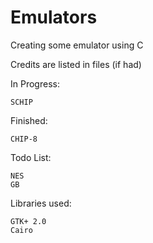 # Emulators

Creating some emulator using C

Credits are listed in files (if had)

In Progress:
```
SCHIP
```

Finished:
```
CHIP-8
```

Todo List:
```
NES
GB
```

Libraries used:
```
GTK+ 2.0
Cairo
```
